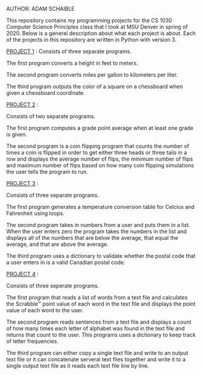 AUTHOR: ADAM SCHAIBLE

This repository contains my programming projects for the CS 1030 Computer Science Principles class that I took at MSU Denver in spring of 2020. Below is a general description about what each project is about. Each of the projects in this repository are written in Python with version 3.

[PROJECT 1](https://github.com/AdamSchaible/MSU_Denver/tree/master/CS%201030%20%09Computer%20Science%20Principles%20(Spring%202020)/Project%201) : 
Consists of three separate programs. 

The first program converts a height in feet to meters. 

The second program converts miles per gallon to kilometers per liter. 

The third program outputs the color of a square on a chessboard when given a chessboard coordinate.

[ PROJECT 2](https://github.com/AdamSchaible/MSU_Denver/tree/master/CS%201030%20%09Computer%20Science%20Principles%20(Spring%202020)/Project%202) :

Consists of two separate programs. 

The first program computes a grade point average when at least one grade is given. 

The second program is a coin flipping program that counts the number of times a coin is flipped in order to get either three heads or three tails in a row and displays the average number of flips, the minimum number of flips and maximum number of flips based on how many coin flipping simulations the user tells the program to run. 

[PROJECT 3](https://github.com/AdamSchaible/MSU_Denver/tree/master/CS%201030%20%09Computer%20Science%20Principles%20(Spring%202020)/Project%203) :

Consists of three separate programs.

The first program generates a temperature conversion table for Celcius and Fahrenheit using loops.

The second program takes in numbers from a user and puts them in a list. When the user enters zero the program takes the numbers in the list and displays all of the numbers that are below the average, that equal the average, and that are above the average.

The third program uses a dictionary to validate whether the postal code that a user enters in is a valid Canadian postal code.

[PROJECT 4](https://github.com/AdamSchaible/MSU_Denver/tree/master/CS%201030%20%09Computer%20Science%20Principles%20(Spring%202020)/Project%204) :

Consists of three seperate programs.

The first program that reads a list of words from a text file and calculates the Scrabble™ point value of each word in the text file and displays the point value of each word to the user.

The second program reads sentences from a text file and displays a count of how many times each letter of alphabet was found in the text file and returns that count to the user. This programs uses a dictionary to keep track of letter frequencies.

The third program can either copy a single text file and write to an output text file or it can concatenate serveral text files together and write it to a single output text file as it reads each text file line by line. 
